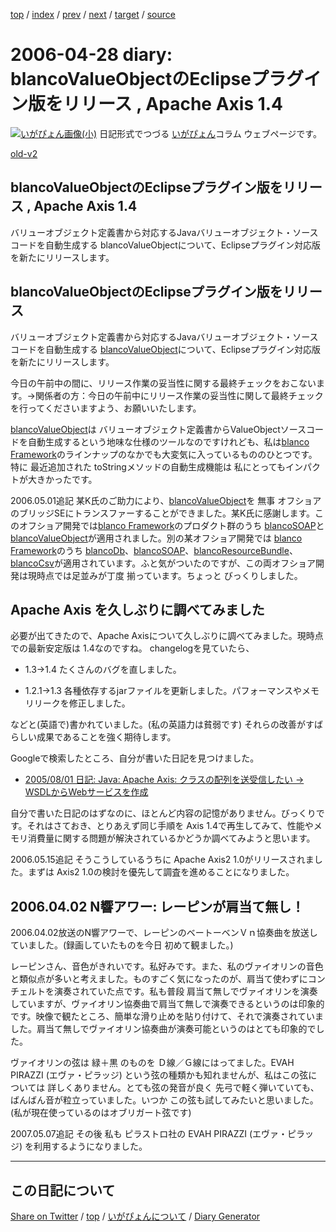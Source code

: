[top](../index.html) 
 / [index](https://igapyon.github.io/diary/2006/index.html) 
 / [prev](https://igapyon.github.io/diary/2006/ig060427.html) 
 / [next](https://igapyon.github.io/diary/2006/ig060501.html) 
 / [target](https://igapyon.github.io/diary/2006/ig060428.html) 
 / [source](https://github.com/igapyon/diary/blob/gh-pages/2006/ig060428.html.src.md) 

2006-04-28 diary: blancoValueObjectのEclipseプラグイン版をリリース , Apache Axis 1.4
=====================================================================================================
[![いがぴょん画像(小)](https://igapyon.github.io/diary/images/iga200306s.jpg "いがぴょん")](https://igapyon.github.io/diary/memo/memoigapyon.html) 日記形式でつづる [いがぴょん](https://igapyon.github.io/diary/memo/memoigapyon.html)コラム ウェブページです。

[old-v2](ig060428-orig.html)

## blancoValueObjectのEclipseプラグイン版をリリース , Apache Axis 1.4

バリューオブジェクト定義書から対応するJavaバリューオブジェクト・ソースコードを自動生成する blancoValueObjectについて、Eclipseプラグイン対応版を新たにリリースします。


## blancoValueObjectのEclipseプラグイン版をリリース

バリューオブジェクト定義書から対応するJavaバリューオブジェクト・ソースコードを自動生成する [blancoValueObject](http://www.igapyon.jp/blanco/blancovalueobject.html)について、Eclipseプラグイン対応版を新たにリリースします。

今日の午前中の間に、リリース作業の妥当性に関する最終チェックをおこないます。→関係者の方：今日の午前中にリリース作業の妥当性に関して最終チェックを行ってくださいますよう、お願いいたします。

[blancoValueObject](http://www.igapyon.jp/blanco/blancovalueobject.html)は バリューオブジェクト定義書からValueObjectソースコードを自動生成するという地味な仕様のツールなのですけれども、私は[blanco Framework](http://www.igapyon.jp/blanco/blanco.ja.html)のラインナップのなかでも大変気に入っているもののひとつです。特に 最近追加された
toStringメソッドの自動生成機能は 私にとってもインパクトが大きかったです。

2006.05.01追記 某K氏のご助力により、[blancoValueObject](http://www.igapyon.jp/blanco/blancovalueobject.html)を 無事 オフショアのブリッジSEにトランスファーすることができました。某K氏に感謝します。このオフショア開発では[blanco Framework](http://www.igapyon.jp/blanco/blanco.ja.html)のプロダクト群のうち [blancoSOAP](http://www.igapyon.jp/blanco/blancosoap.html)と[blancoValueObject](http://www.igapyon.jp/blanco/blancovalueobject.html)が適用されました。別の某オフショア開発では [blanco Framework](http://www.igapyon.jp/blanco/blanco.ja.html)のうち [blancoDb](http://www.igapyon.jp/blanco/blancodb.html)、[blancoSOAP](http://www.igapyon.jp/blanco/blancosoap.html)、[blancoResourceBundle](http://www.igapyon.jp/blanco/blancoresourcebundle.html)、[blancoCsv](http://www.igapyon.jp/blanco/blancocsv.html)が適用されています。ふと気がついたのですが、この両オフショア開発は現時点では足並みが丁度 揃っています。ちょっと びっくりしました。

## Apache Axis を久しぶりに調べてみました

必要が出てきたので、Apache Axisについて久しぶりに調べてみました。現時点での最新安定版は 1.4なのですね。
changelogを見ていたら、

* 1.3→1.4 たくさんのバグを直しました。
  
* 1.2.1→1.3 各種依存するjarファイルを更新しました。パフォーマンスやメモリリークを修正しました。

などと(英語で)書かれていました。(私の英語力は貧弱です) それらの改善がすばらしい成果であることを強く期待します。

Googleで検索したところ、自分が書いた日記を見つけました。

* [2005/08/01 日記: Java: Apache Axis: クラスの配列を送受信したい → WSDLからWebサービスを作成](../2005/ig050801.html)

自分で書いた日記のはずなのに、ほとんど内容の記憶がありません。びっくりです。それはさておき、とりあえず同じ手順を Axis 1.4で再生してみて、性能やメモリ消費量に関する問題が解決されているかどうか調べてみようと思います。

2006.05.15追記 そうこうしているうちに Apache Axis2 1.0がリリースされました。まずは Axis2 1.0の検討を優先して調査を進めることになりました。

## 2006.04.02 N響アワー: レーピンが肩当て無し！

2006.04.02放送のN響アワーで、レーピンのベートーベンＶｎ協奏曲を放送していました。(録画していたものを今日 初めて観ました。)

レーピンさん、音色がきれいです。私好みです。また、私のヴァイオリンの音色と類似点が多いと考えました。ものすごく気になったのが、肩当て使わずにコンチェルトを演奏されていた点です。私も普段 肩当て無しでヴァイオリンを演奏していますが、ヴァイオリン協奏曲で肩当て無しで演奏できるというのは印象的です。映像で観たところ、簡単な滑り止めを貼り付けて、それで演奏されていました。肩当て無しでヴァイオリン協奏曲が演奏可能というのはとても印象的でした。

ヴァイオリンの弦は 緑＋黒 のものを Ｄ線／Ｇ線にはってました。EVAH PIRAZZI (エヴァ・ピラッジ) という弦の種類かも知れませんが、私はこの弦については 詳しくありません。とても弦の発音が良く 先弓で軽く弾いていても、ばんばん音が粒立っていました。いつか この弦も試してみたいと思いました。(私が現在使っているのはオブリガート弦です)

2007.05.07追記 その後 私も ピラストロ社の EVAH PIRAZZI (エヴァ・ピラッジ) を利用するようになりました。

----------------------------------------------------------------------------------------------------

## この日記について

[Share on Twitter](https://twitter.com/intent/tweet?hashtags=igapyon%2Cdiary%2C%E3%81%84%E3%81%8C%E3%81%B4%E3%82%87%E3%82%93&text=blancoValueObject%E3%81%AEEclipse%E3%83%97%E3%83%A9%E3%82%B0%E3%82%A4%E3%83%B3%E7%89%88%E3%82%92%E3%83%AA%E3%83%AA%E3%83%BC%E3%82%B9+%2C+Apache+Axis+1.4&url=https%3A%2F%2Figapyon.github.io%2Fdiary%2F2006%2Fig060428.html) / [top](../index.html) / [いがぴょんについて](https://igapyon.github.io/diary/memo/memoigapyon.html) / [Diary Generator](https://github.com/igapyon/igapyonv3)
